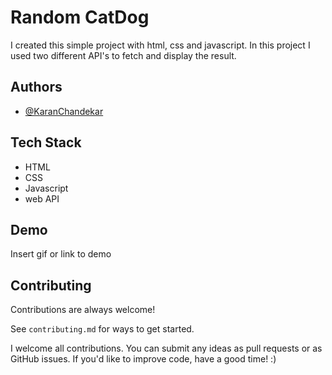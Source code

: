 # Random CatDog

I created this simple project with html, css and javascript. In this project I used two different API's to fetch and display the result.

## Authors

- [@KaranChandekar](https://www.github.com/KaranChandekar)

## Tech Stack

- HTML
- CSS
- Javascript
- web API

## Demo

Insert gif or link to demo

## Contributing

Contributions are always welcome!

See `contributing.md` for ways to get started.

I welcome all contributions. You can submit any ideas as pull requests or as GitHub issues. If you'd like to improve code, have a good time! :)

